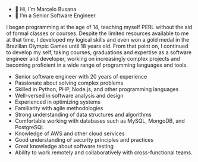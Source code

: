 - 👋 Hi, I’m Marcelo Busana
- 👀 I’m a Senior Software Engineer

I began programming at the age of 14, teaching myself PERL without the aid of formal classes or courses. Despite the limited resources available to me at that time, I developed my logical skills and even won a gold medal in the Brazilian Olympic Games until 18 years old. From that point on, I continued to develop my self, taking courses, graduations and expertise as a software engineer and developer, working on increasingly complex projects and becoming proficient in a wide range of programming languages and tools.

- Senior software engineer with 20 years of experience
- Passionate about solving complex problems
- Skilled in Python, PHP, Node.js, and other programming languages
- Well-versed in software analysis and design
- Experienced in optimizing systems
- Familiarity with agile methodologies
- Strong understanding of data structures and algorithms
- Comfortable working with databases such as MySQL, MongoDB, and PostgreSQL
- Knowledge of AWS and other cloud services
- Good understanding of security principles and practices
- Great knowledge about software testing
- Ability to work remotely and collaboratively with cross-functional teams.

